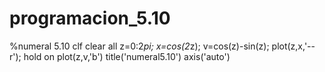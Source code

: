 # programacion_5.10 
%numeral 5.10
clf
clear all
z=0:2*pi;
x=cos(2*z);
v=cos(z)-sin(z);
plot(z,x,'--r');
hold on
plot(z,v,'b')
title('numeral5.10')
axis('auto')
